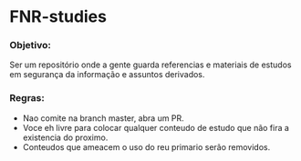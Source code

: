 # FNR-studies

### Objetivo:
Ser um repositório onde a gente guarda referencias e materiais de estudos em segurança da informação e assuntos derivados.


### Regras: 
- Nao comite na branch master, abra um PR. 
- Voce eh livre para colocar qualquer conteudo de estudo que não fira a existencia do proximo. 
- Conteudos que ameacem o uso do reu primario serão removidos. 

